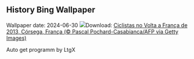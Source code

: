 ## History Bing Wallpaper
Wallpaper date: 2024-06-30
![](https://www.bing.com/th?id=OHR.TourCorsica_PT-BR5751262525_UHD.jpg&w=1000)Download: [Ciclistas no Volta a França de 2013, Córsega, França (© Pascal Pochard-Casabianca/AFP via Getty Images)](https://www.bing.com/th?id=OHR.TourCorsica_PT-BR5751262525_UHD.jpg)

Auto get programm by LtgX
